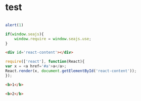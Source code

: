 # test
```js

alert(1)

```

````js
if(window.seajs){
    window.require = window.seajs.use;
}
````

````html
<div id='react-content'></div>
````

````js
require(['react'], function(React){
var x = <a href='#a'>a</a>;
React.render(x, document.getElementById('react-content'));
});
````

```html
<b>1</b>
```

````html
<b>2</b>
````